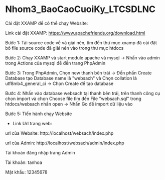 # Nhom3_BaoCaoCuoiKy_LTCSDLNC
Cài đặt XXAMP để có thể chạy Website:

Link cài đặt XXAMP: https://www.apachefriends.org/download.html

Bước 1: Tải source code về và giải nén, tìm đến thư mục xxamp đã cài đặt bỏ file source code đã giải nén vào trong thư mục htdocs

Bước 2: Chạy XXAMP và start module apache và mysql -> Nhấn vào admin trong Actions của mysql để đến trang PhpAdmin

Bước 3: Trong PhpAdmin, Chọn new thanh bên trái -> Đến phần Create Database tạo Database name là "websach" và Chọn collation là utf8mb4_general_ci -> Chọn Create để tạo database

Bước 4: Nhấn vào database websach tại thanh bên trái, trên thanh công cụ chọn import và chọn Choose file tìm đến File "websach.sql" trong htdocs/websach nhấn open -> Nhấn Go để import dữ liệu vào

Bước 5: Tiến hành chạy Website 

* Link Url trang web:

url của Website: http://localhost/websach/index.php

url của Admin: http://localhost/websach/admin/index.php

Tài khoản đăng nhập trang Admin

Tài khoản: tanhoa

Mật khẩu: 12345678
